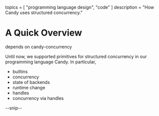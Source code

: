 topics = [ "programming language design", "code" ]
description = "How Candy uses structured concurrency."

# A Quick Overview 

depends on candy-concurrency

Until now, we supported primitives for structured concurrency in our programming language Candy.
In particular, 

- builtins
- concurrency
- state of backends
- runtime change
- handles
- concurrency via handles

--snip--
